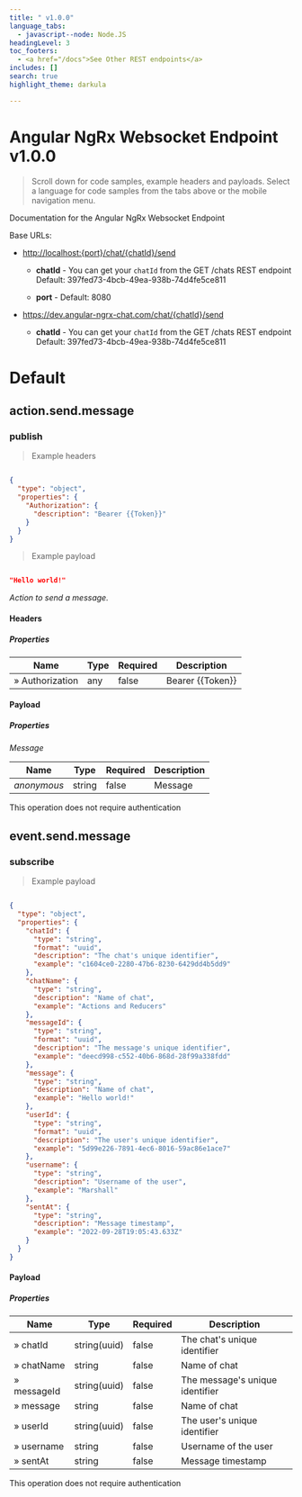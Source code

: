 ```yaml
---
title: " v1.0.0"
language_tabs:
  - javascript--node: Node.JS
headingLevel: 3
toc_footers:
  - <a href="/docs">See Other REST endpoints</a>
includes: []
search: true
highlight_theme: darkula

---
```


# Angular NgRx Websocket Endpoint v1.0.0

> Scroll down for code samples, example headers and payloads. Select a language for code samples from the tabs above or the mobile navigation menu.

Documentation for the Angular NgRx Websocket Endpoint

Base URLs:

* <a href="http://localhost:{port}/chat/{chatId}/send">http://localhost:{port}/chat/{chatId}/send</a>

    * **chatId** - You can get your `chatId` from the GET /chats REST endpoint Default: 397fed73-4bcb-49ea-938b-74d4fe5ce811

    * **port** -  Default: 8080

* <a href="https://dev.angular-ngrx-chat.com/chat/{chatId}/send">https://dev.angular-ngrx-chat.com/chat/{chatId}/send</a>

    * **chatId** - You can get your `chatId` from the GET /chats REST endpoint Default: 397fed73-4bcb-49ea-938b-74d4fe5ce811

# Default

## action.send.message

<h3 id="action-send-message-publish">publish</h3>

> Example headers

```json

{
  "type": "object",
  "properties": {
    "Authorization": {
      "description": "Bearer {{Token}}"
    }
  }
}
```

> Example payload

```json

"Hello world!"
```

*Action to send a message.*

#### Headers

##### Properties

|Name|Type|Required|Description|
|---|---|---|---|
|» Authorization|any|false|Bearer {{Token}}|

#### Payload

##### Properties

*Message*

|Name|Type|Required|Description|
|---|---|---|---|
|*anonymous*|string|false|Message|

<aside class="success">
This operation does not require authentication
</aside>

## event.send.message

<h3 id="event-send-message-subscribe">subscribe</h3>

> Example payload

```json

{
  "type": "object",
  "properties": {
    "chatId": {
      "type": "string",
      "format": "uuid",
      "description": "The chat's unique identifier",
      "example": "c1604ce0-2280-47b6-8230-6429dd4b5dd9"
    },
    "chatName": {
      "type": "string",
      "description": "Name of chat",
      "example": "Actions and Reducers"
    },
    "messageId": {
      "type": "string",
      "format": "uuid",
      "description": "The message's unique identifier",
      "example": "deecd998-c552-40b6-868d-28f99a338fdd"
    },
    "message": {
      "type": "string",
      "description": "Name of chat",
      "example": "Hello world!"
    },
    "userId": {
      "type": "string",
      "format": "uuid",
      "description": "The user's unique identifier",
      "example": "5d99e226-7891-4ec6-8016-59ac86e1ace7"
    },
    "username": {
      "type": "string",
      "description": "Username of the user",
      "example": "Marshall"
    },
    "sentAt": {
      "type": "string",
      "description": "Message timestamp",
      "example": "2022-09-28T19:05:43.633Z"
    }
  }
}
```

#### Payload

##### Properties

|Name|Type|Required|Description|
|---|---|---|---|
|» chatId|string(uuid)|false|The chat's unique identifier|
|» chatName|string|false|Name of chat|
|» messageId|string(uuid)|false|The message's unique identifier|
|» message|string|false|Name of chat|
|» userId|string(uuid)|false|The user's unique identifier|
|» username|string|false|Username of the user|
|» sentAt|string|false|Message timestamp|

<aside class="success">
This operation does not require authentication
</aside>

